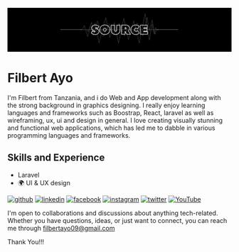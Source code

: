 
![Design and Development](https://github.com/FilbertAyo/FilbertAyo/blob/main/source.png)

# Filbert Ayo
I'm Filbert from Tanzania, and i do Web and App development along with the strong background in graphics designing. I really enjoy learning languages and frameworks such as Boostrap, React, laravel as well as wireframing, ux, ui and design in general. I love creating visually stunning and functional web applications, which has led me to dabble in various programming languages and frameworks.

<!--[![Anurag's GitHub stats](https://github-readme-stats.vercel.app/api?username=FilbertAyo)](https://github.com/anuraghazra/github-readme-stats)-->

## Skills and Experience
* Laravel
* 🌍 UI & UX design

  

<!--## Example of work
<img src = "https://github.com/FilbertAyo/FilbertAyo/blob/main/example.png" width = "256"/>-->

[<img src='https://cdn.jsdelivr.net/npm/simple-icons@3.0.1/icons/github.svg' alt='github' height='40'>](https://github.com/FilbertAyo)  [<img src='https://cdn.jsdelivr.net/npm/simple-icons@3.0.1/icons/linkedin.svg' alt='linkedin' height='40'>](https://www.linkedin.com/in/FilbertAyo/)  [<img src='https://cdn.jsdelivr.net/npm/simple-icons@3.0.1/icons/facebook.svg' alt='facebook' height='40'>](https://www.facebook.com/KibegiTz)  [<img src='https://cdn.jsdelivr.net/npm/simple-icons@3.0.1/icons/instagram.svg' alt='instagram' height='40'>](https://www.instagram.com/k_i_b_e_g_i/)  [<img src='https://cdn.jsdelivr.net/npm/simple-icons@3.0.1/icons/twitter.svg' alt='twitter' height='40'>](https://twitter.com/Kibegi_09)  [<img src='https://cdn.jsdelivr.net/npm/simple-icons@3.0.1/icons/youtube.svg' alt='YouTube' height='40'>](https://www.youtube.com/channel/KibegiSource)  


I'm open to collaborations and discussions about anything tech-related. Whether you have questions, ideas, or just want to connect, you can reach me through filbertayo09@gmail.com


 Thank You!!!
